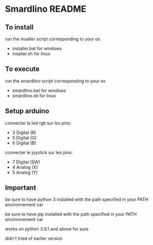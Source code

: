# Smardlino README

## To install

run the insaller script corresponding to your os

- installer.bat for windows
- insaller.sh for linux

## To execute

run the smardlino script corresponding to your os

- smardlino.bat for windows
- smardlino.sh for linux

## Setup arduino

connecter la led rgb sur les pins:

- 3 Digital (R)
- 5 Digital (G)
- 6 Digital (B)

connecter le joystick sur les pins:

- 7 Digital (SW)
- 4 Analog (X)
- 5 Analog (Y)

## Important

be sure to have python 3 installed with the path specified in your PATH environnement var

be sure to have pip installed with the path specified in your PATH environnement var

works on python 3.9.1 and above for sure

didn't tried of earlier version